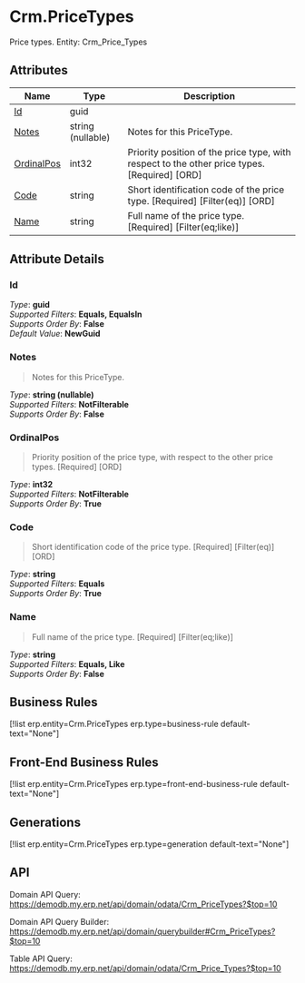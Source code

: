 # Crm.PriceTypes

Price types. Entity: Crm_Price_Types

## Attributes

| Name | Type | Description |
| ---- | ---- | --- |
| [Id](Crm.PriceTypes.md#Id) | guid |  
| [Notes](Crm.PriceTypes.md#Notes) | string (nullable) | Notes for this PriceType. 
| [OrdinalPos](Crm.PriceTypes.md#OrdinalPos) | int32 | Priority position of the price type, with respect to the other price types. [Required] [ORD] 
| [Code](Crm.PriceTypes.md#Code) | string | Short identification code of the price type. [Required] [Filter(eq)] [ORD] 
| [Name](Crm.PriceTypes.md#Name) | string | Full name of the price type. [Required] [Filter(eq;like)] 


## Attribute Details

### Id

_Type_: **guid**  
_Supported Filters_: **Equals, EqualsIn**  
_Supports Order By_: **False**  
_Default Value_: **NewGuid**  

### Notes

> Notes for this PriceType.

_Type_: **string (nullable)**  
_Supported Filters_: **NotFilterable**  
_Supports Order By_: **False**  

### OrdinalPos

> Priority position of the price type, with respect to the other price types. [Required] [ORD]

_Type_: **int32**  
_Supported Filters_: **NotFilterable**  
_Supports Order By_: **True**  

### Code

> Short identification code of the price type. [Required] [Filter(eq)] [ORD]

_Type_: **string**  
_Supported Filters_: **Equals**  
_Supports Order By_: **True**  

### Name

> Full name of the price type. [Required] [Filter(eq;like)]

_Type_: **string**  
_Supported Filters_: **Equals, Like**  
_Supports Order By_: **False**  



## Business Rules

[!list erp.entity=Crm.PriceTypes erp.type=business-rule default-text="None"]

## Front-End Business Rules

[!list erp.entity=Crm.PriceTypes erp.type=front-end-business-rule default-text="None"]

## Generations

[!list erp.entity=Crm.PriceTypes erp.type=generation default-text="None"]

## API

Domain API Query:
<https://demodb.my.erp.net/api/domain/odata/Crm_PriceTypes?$top=10>

Domain API Query Builder:
<https://demodb.my.erp.net/api/domain/querybuilder#Crm_PriceTypes?$top=10>

Table API Query:
<https://demodb.my.erp.net/api/domain/odata/Crm_Price_Types?$top=10>

